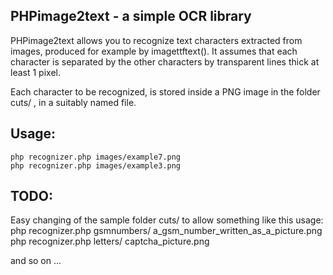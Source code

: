 PHPimage2text - a simple OCR library
------------------------------------

PHPimage2text allows you to recognize text characters extracted from images, produced for example by imagettftext().
It assumes that each character is separated by the other characters by transparent lines thick at least 1 pixel.

Each character to be recognized, is stored inside a PNG image in the folder cuts/ , in a suitably named file.

Usage:
--------------

    php recognizer.php images/example7.png
    php recognizer.php images/example3.png

TODO:
-----

Easy changing of the sample folder cuts/ to allow something like this usage:
    php recognizer.php gsmnumbers/ a_gsm_number_written_as_a_picture.png
    php recognizer.php letters/ captcha_picture.png

and so on ...

